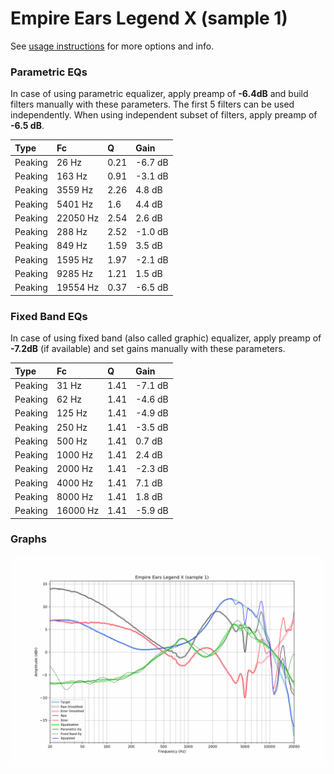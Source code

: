 # Empire Ears Legend X (sample 1)
See [usage instructions](https://github.com/jaakkopasanen/AutoEq#usage) for more options and info.

### Parametric EQs
In case of using parametric equalizer, apply preamp of **-6.4dB** and build filters manually
with these parameters. The first 5 filters can be used independently.
When using independent subset of filters, apply preamp of **-6.5 dB**.

| Type    | Fc       |    Q | Gain    |
|:--------|:---------|:-----|:--------|
| Peaking | 26 Hz    | 0.21 | -6.7 dB |
| Peaking | 163 Hz   | 0.91 | -3.1 dB |
| Peaking | 3559 Hz  | 2.26 | 4.8 dB  |
| Peaking | 5401 Hz  | 1.6  | 4.4 dB  |
| Peaking | 22050 Hz | 2.54 | 2.6 dB  |
| Peaking | 288 Hz   | 2.52 | -1.0 dB |
| Peaking | 849 Hz   | 1.59 | 3.5 dB  |
| Peaking | 1595 Hz  | 1.97 | -2.1 dB |
| Peaking | 9285 Hz  | 1.21 | 1.5 dB  |
| Peaking | 19554 Hz | 0.37 | -6.5 dB |

### Fixed Band EQs
In case of using fixed band (also called graphic) equalizer, apply preamp of **-7.2dB**
(if available) and set gains manually with these parameters.

| Type    | Fc       |    Q | Gain    |
|:--------|:---------|:-----|:--------|
| Peaking | 31 Hz    | 1.41 | -7.1 dB |
| Peaking | 62 Hz    | 1.41 | -4.6 dB |
| Peaking | 125 Hz   | 1.41 | -4.9 dB |
| Peaking | 250 Hz   | 1.41 | -3.5 dB |
| Peaking | 500 Hz   | 1.41 | 0.7 dB  |
| Peaking | 1000 Hz  | 1.41 | 2.4 dB  |
| Peaking | 2000 Hz  | 1.41 | -2.3 dB |
| Peaking | 4000 Hz  | 1.41 | 7.1 dB  |
| Peaking | 8000 Hz  | 1.41 | 1.8 dB  |
| Peaking | 16000 Hz | 1.41 | -5.9 dB |

### Graphs
![](./Empire%20Ears%20Legend%20X%20(sample%201).png)
